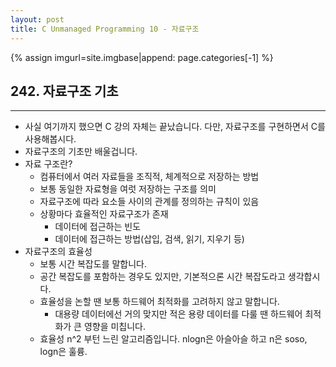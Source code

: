 ```yaml
---
layout: post
title: C Unmanaged Programming 10 - 자료구조
---
```

{% assign imgurl=site.imgbase|append: page.categories[-1] %}



## 242. 자료구조 기초

---

- 사실 여기까지 했으면 C 강의 자체는 끝났습니다. 다만, 자료구조를 구현하면서 C를 사용해봅시다.
- 자료구조의 기초만 배울겁니다.
- 자료 구조란?
  - 컴퓨터에서 여러 자료들을 조직적, 체계적으로 저장하는 방법
  - 보통 동일한 자료형을 여럿 저장하는 구조를 의미
  - 자료구조에 따라 요소들 사이의 관계를 정의하는 규칙이 있음
  - 상황마다 효율적인 자료구조가 존재
    - 데이터에 접근하는 빈도
    - 데이터에 접근하는 방법(삽입, 검색, 읽기, 지우기 등)
- 자료구조의 효율성
  - 보통 시간 복잡도를 말합니다.
  - 공간 복잡도를 포함하는 경우도 있지만, 기본적으론 시간 복잡도라고 생각합시다.
  - 효율성을 논할 땐 보통 하드웨어 최적화를 고려하지 않고 말합니다.
    - 대용량 데이터에선 거의 맞지만 적은 용량 데이터를 다룰 땐 하드웨어 최적화가 큰 영향을 미칩니다.
  - 효율성 n^2 부턴 느린 알고리즘입니다. nlogn은 아슬아슬 하고 n은 soso, logn은 훌륭.

